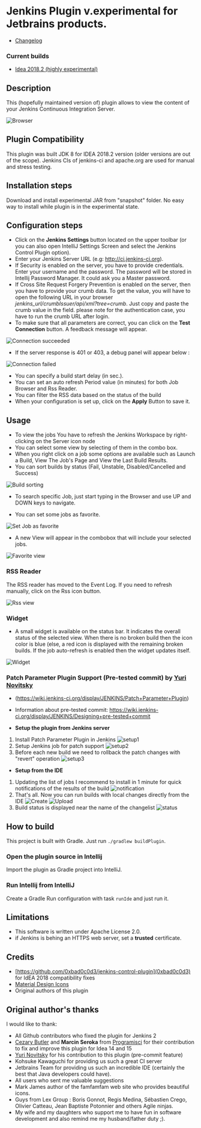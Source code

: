 # Jenkins Plugin v.experimental for Jetbrains products.

* [Changelog](https://github.com/smotrov3000/jenkins-control-plugin/blob/feature/material-redesign/CHANGELOG.txt)

### Current builds
* [Idea 2018.2 (highly experimental)](https://github.com/smotrov3000/jenkins-control-plugin/raw/feature/material-redesign/snapshot/jenkins-control-plugin-2018_2.jar)


## Description
This (hopefully maintained version of) plugin allows to view the content of your Jenkins Continuous Integration Server.

![Browser](https://github.com/smotrov3000/jenkins-control-plugin/blob/master/doc/images/Browser.png?raw=true)

## Plugin Compatibility
This plugin was built JDK 8 for IDEA 2018.2 version (older versions are out of the scope). Jenkins CIs of jenkins-ci and apache.org are used for manual and stress testing.

## Installation steps
Download and install experimental JAR from "snapshot" folder. No easy way to install while plugin is in the experimental state. 

## Configuration steps
* Click on the **Jenkins Settings** button located on the upper toolbar (or you can also open IntelliJ Settings Screen and select the Jenkins Control Plugin option).
* Enter your Jenkins Server URL (e.g: http://ci.jenkins-ci.org).
* If Security is enabled on the server, you have to provide credentials. Enter your username and the password. The password will be stored in Intellij Password Manager. It could ask you a Master password.
* If Cross Site Request Forgery Prevention is enabled on the server, then you have to provide your crumb data. To get the value, you will have to open the following URL in your browser *_jenkins_url_/crumbIssuer/api/xml?tree=crumb*. Just copy and paste the crumb value in the field. please note for the authentication case, you have to run the crumb URL after login.
* To make sure that all parameters are correct, you can click on the **Test Connection** button. A feedback message will appear.

![Connection succeeded](https://github.com/smotrov3000/jenkins-control-plugin/blob/master/doc/images/Configuration-Success.png?raw=true)

* If the server response is 401 or 403, a debug panel will appear below :

![Connection failed](https://github.com/smotrov3000/jenkins-control-plugin/blob/master/doc/images/Configuration-failure.png?raw=true)

* You can specify a build start delay (in sec.).
* You can set an auto refresh Period value (in minutes) for both Job Browser and Rss Reader.
* You can filter the RSS data based on the status of the build
* When your configuration is set up, click on the **Apply** Button to save it.

## Usage
* To view the jobs You have to refresh the Jenkins Workspace by right-clicking on the Server icon node
* You can select some view by selecting of them in the combo box.
* When you right click on a job some options are available such as Launch a Build, View The Job's Page and View the Last Build Results.
* You can sort builds by status (Fail, Unstable, Disabled/Cancelled and Success)

![Build sorting](https://github.com/smotrov3000/jenkins-control-plugin/blob/master/doc/images/Browser-sortingByStatus.png?raw=true)

* To search specific Job, just start typing in the Browser and use UP and DOWN keys to navigate.

* You can set some jobs as favorite.

![Set Job as favorite ](https://github.com/smotrov3000/jenkins-control-plugin/blob/master/doc/images/Browser-setAsFavorite.png?raw=true)

* A new View will appear in the combobox that will include your selected jobs.

![Favorite view](https://github.com/smotrov3000/jenkins-control-plugin/blob/master/doc/images/Browser-selectFavoriteView.png?raw=true)

### RSS Reader
The RSS reader has moved to the Event Log. If you need to refresh manually, click on the Rss icon button.

![Rss view](https://github.com/smotrov3000/jenkins-control-plugin/blob/master/doc/images/RssLatestBuilds.png?raw=true)

### Widget
* A small widget is available on the status bar. It indicates the overall status of the selected view. When there is no broken build then the icon color is blue (else, a red icon is displayed with the remaining broken builds. If the job auto-refresh is enabled then the widget updates itself.

![Widget](https://github.com/smotrov3000/jenkins-control-plugin/blob/master/doc/images/Widget.png?raw=true)


### Patch Parameter Plugin Support (Pre-tested commit) by [Yuri Novitsky](https://github.com/nyver)
* (https://wiki.jenkins-ci.org/display/JENKINS/Patch+Parameter+Plugin)
* Information about pre-tested commit: https://wiki.jenkins-ci.org/display/JENKINS/Designing+pre-tested+commit

* **Setup the plugin from Jenkins server**

1. Install Patch Parameter Plugin in Jenkins ![setup1](https://github.com/smotrov3000/jenkins-control-plugin/blob/master/doc/howto/1_setup_jenkins/01.png?raw=true)
2. Setup Jenkins job for patch support ![setup2](https://github.com/smotrov3000/jenkins-control-plugin/blob/master/doc/howto/1_setup_jenkins/02.png?raw=true)
3. Before each new build we need to rollback the patch changes with "revert" operation ![setup3](https://github.com/smotrov3000/jenkins-control-plugin/blob/master/doc/howto/1_setup_jenkins/03.png?raw=true)

* **Setup from the IDE**

1. Updating the list of jobs I recommend to install in 1 minute for quick notifications of the results of the build ![notification](https://github.com/smotrov3000/jenkins-control-plugin/blob/master/doc/howto/2_setup_ide/03.png)
2. That's all. Now you can run builds with local changes directly from the IDE ![Create](https://github.com/smotrov3000/jenkins-control-plugin/blob/master/doc/howto/2_setup_ide/05.png?raw=true) ![Upload](https://github.com/smotrov3000/jenkins-control-plugin/blob/master/doc/howto/2_setup_ide/04.png?raw=true)
3. Build status is displayed near the name of the changelist ![status](https://github.com/smotrov3000/jenkins-control-plugin/blob/master/doc/howto/2_setup_ide/06.png?raw=true)

## How to build

This project is built with Gradle. Just run `./gradlew buildPlugin`.

### Open the plugin source in Intellij

Import the plugin as Gradle project into IntelliJ.

### Run Intellij from IntelliJ

Create a Gradle Run configuration with task `runIde` and just run it.

## Limitations
* This software is written under Apache License 2.0.
* if Jenkins is behing an HTTPS web server, set a **trusted** certificate.

## Credits
* [https://github.com/0xbad0c0d3/jenkins-control-plugin](0xbad0c0d3) for IdEA 2018 compatibility fixes
* [Material Design Icons](https://materialdesignicons.com)
* Original authors of this plugin

## Original author's thanks
I would like to thank:
* All Github contributors who fixed the plugin for Jenkins 2 
* [Cezary Butler](https://github.com/cezary-butler) and **Marcin Seroka** from [Programisci](http://programisci.eu/en/) for their contribution to fix and improve this plugin for Idea 14 and 15
* [Yuri Novitsky](https://github.com/nyver) for his contribution to this plugin (pre-commit feature)
* Kohsuke Kawaguchi for providing us such a great CI server
* Jetbrains Team for providing us such an incredible IDE (certainly the best that Java developers could have).
* All users who sent me valuable suggestions
* Mark James author of the famfamfam web site who provides beautiful icons.
* Guys from Lex Group : Boris Gonnot, Regis Medina, Sébastien Crego, Olivier Catteau, Jean Baptiste Potonnier and others Agile ninjas.
* My wife and my daughters who support me to have fun in software development and also remind me my husband/father duty ;).
